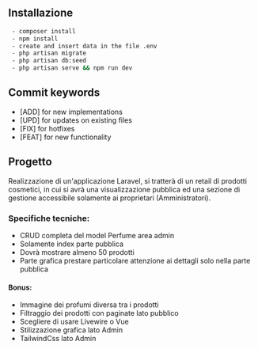 ## Installazione

```bash
 - composer install
 - npm install
 - create and insert data in the file .env
 - php artisan migrate
 - php artisan db:seed
 - php artisan serve && npm run dev
```

## Commit keywords

- [ADD] for new implementations
- [UPD] for updates on existing files
- [FIX] for hotfixes
- [FEAT] for new functionality

## Progetto

Realizzazione di un'applicazione Laravel, si tratterà di un retail di prodotti cosmetici, in cui si avrà una visualizzazione pubblica ed una sezione di gestione accessibile solamente ai proprietari (Amministratori).

### Specifiche tecniche:

- CRUD completa del model Perfume area admin
- Solamente index parte pubblica
- Dovrà mostrare almeno 50 prodotti
- Parte grafica prestare particolare attenzione ai dettagli solo nella parte pubblica
 

#### Bonus:

- Immagine dei profumi diversa tra i prodotti
- Filtraggio dei prodotti con paginate lato pubblico
- Scegliere di usare Livewire o Vue
- Stilizzazione grafica lato Admin
- TailwindCss lato Admin


